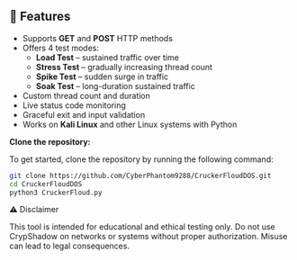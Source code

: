## 🚀 Features

- Supports **GET** and **POST** HTTP methods
- Offers 4 test modes:
  - **Load Test** – sustained traffic over time
  - **Stress Test** – gradually increasing thread count
  - **Spike Test** – sudden surge in traffic
  - **Soak Test** – long-duration sustained traffic
- Custom thread count and duration
- Live status code monitoring
- Graceful exit and input validation
- Works on **Kali Linux** and other Linux systems with Python

**Clone the repository:**

To get started, clone the repository by running the following command:

```bash
git clone https://github.com/CyberPhantom9288/CruckerFloudDOS.git
cd CruckerFloudDOS
python3 CruckerFloud.py
```
⚠️ Disclaimer

This tool is intended for educational and ethical testing only. Do not use CrypShadow on networks or systems without proper authorization. Misuse can lead to legal consequences.
